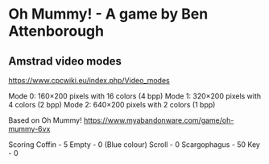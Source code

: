 # Oh Mummy! - A game by Ben Attenborough

## Amstrad video modes
https://www.cpcwiki.eu/index.php/Video_modes

Mode 0: 160×200 pixels with 16 colors (4 bpp)
Mode 1: 320×200 pixels with 4 colors (2 bpp)
Mode 2: 640×200 pixels with 2 colors (1 bpp)

Based on Oh Mummy!
https://www.myabandonware.com/game/oh-mummy-6vx

Scoring
Coffin - 5
Empty - 0 (Blue colour)
Scroll - 0
Scargophagus - 50
Key - 0